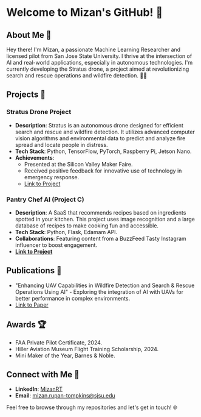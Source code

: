 # Welcome to Mizan's GitHub! 👋

## About Me 📖
Hey there! I'm Mizan, a passionate Machine Learning Researcher and licensed pilot from San Jose State University. I thrive at the intersection of AI and real-world applications, especially in autonomous technologies. I'm currently developing the Stratus drone, a project aimed at revolutionizing search and rescue operations and wildfire detection. 🚁🔥

## Projects 🚀

### Stratus Drone Project
- **Description**: Stratus is an autonomous drone designed for efficient search and rescue and wildfire detection. It utilizes advanced computer vision algorithms and environmental data to predict and analyze fire spread and locate people in distress.
- **Tech Stack**: Python, TensorFlow, PyTorch, Raspberry Pi, Jetson Nano.
- **Achievements**:
  - Presented at the Silicon Valley Maker Faire.
  - Received positive feedback for innovative use of technology in emergency response.
  - [Link to Project](#)

### Pantry Chef AI (Project C)
- **Description**: A SaaS that recommends recipes based on ingredients spotted in your kitchen. This project uses image recognition and a large database of recipes to make cooking fun and accessible.
- **Tech Stack**: Python, Flask, Edamam API.
- **Collaborations**: Featuring content from a BuzzFeed Tasty Instagram influencer to boost engagement.
- **[Link to Project](#)**

## Publications 📄
- "Enhancing UAV Capabilities in Wildfire Detection and Search & Rescue Operations Using AI" - Exploring the integration of AI with UAVs for better performance in complex environments.
- [Link to Paper](#)

## Awards 🏆
- FAA Private Pilot Certificate, 2024.
- Hiller Aviation Museum Flight Training Scholarship, 2024.
- Mini Maker of the Year, Barnes & Noble.

## Connect with Me 🤝
- **LinkedIn**: [MizanRT](https://www.linkedin.com/in/mizanrt/)
- **Email**: [mizan.rupan-tompkins@sjsu.edu](mailto:mizan.rupan-tompkins@sjsu.edu)

Feel free to browse through my repositories and let's get in touch! 🌐
